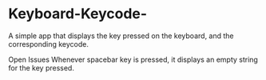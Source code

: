 # Keyboard-Keycode-
A simple app that displays the key pressed on the keyboard, and the corresponding keycode.

Open Issues
Whenever spacebar key is pressed, it displays an empty string for the key pressed.